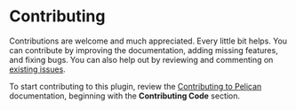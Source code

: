 Contributing
============

Contributions are welcome and much appreciated. Every little bit helps. You can contribute by improving the documentation, adding missing features, and fixing bugs. You can also help out by reviewing and commenting on [existing issues][].

To start contributing to this plugin, review the [Contributing to Pelican][] documentation, beginning with the **Contributing Code** section.

[existing issues]: https://github.com/balanceofcowards/pelican-bibtex-reader/issues
[Contributing to Pelican]: https://docs.getpelican.com/en/latest/contribute.html
